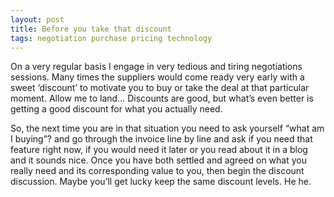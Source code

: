 ```yaml
---
layout: post
title: Before you take that discount
tags: negotiation purchase pricing technology
---
```


On a very regular basis I engage in very tedious and tiring negotiations sessions. Many times the suppliers would come ready very early with a sweet ‘discount’ to motivate you to buy or take the deal at that particular moment. Allow me to land… Discounts are good, but what’s even better is getting a good discount for what you actually need. 

So, the next time you are in that situation you need to ask yourself “what am I buying”? and go through the invoice line by line and ask if you need that feature right now, if you would need it later or you read about it in a blog and it sounds nice. Once you have both settled and agreed on what you really need and its corresponding value to you, then begin the discount discussion. Maybe you’ll get lucky keep the same discount levels. He he.